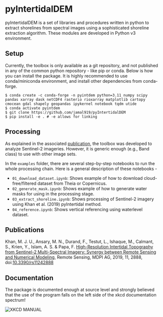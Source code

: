 # pyIntertidalDEM

pyIntertidalDEM is a set of libraries and procedures written in python to extract shorelines from spectral images using
a sophisticated shoreline extraction algorithm. These modules are developed in Python v3 environment.

## Setup

Currently, the toolbox is only available as a git repository, and not published in any of the common python repository -
like pip or conda. Below is how you can install the package. It is highly recommended to use conda/miniconda
environment, and install other dependencies from conda-forge.

```shell
$ conda create -c conda-forge -n pyintdem python=3.11 numpy scipy pandas xarray dask netCDF4 rasterio rioxarray matplotlib cartopy cmocean gdal shapely geopandas ipykernel notebook tqdm utide
$ conda activate pyintdem
$ git clone https://github.com/jamal919/pyIntertidalDEM
$ pip install -e . # -e allows for linking
```

## Processing

As explained in the associated [publication](#publications), the toolbox was developed to analyze Sentinel-2 imageries.
However, it is generic enough (e.g., Band class) to use with other image sets.

In the `examples` folder, there are several step-by-step notebooks to run the whole processing chain. Here is a general
description of these notebooks - 

- `01_download_dataset.ipynb`: Shows example of how to download cloud-free/filtered dataset from Theia or Copernicus.
- `02_generate_mask.ipynb`: Shows example of how to generate water masks for using in the processing stage.
- `03_extract_shoreline.ipynb`: Shows processing of Sentinel-2 imagery using Khan et al. (2019) pyIntertidal method.
- `04_reference.ipynb`: Shows vertical referencing using waterlevel dataset.

## Publications

Khan, M. J. U., Ansary, M. N., Durand, F., Testut, L., Ishaque, M., Calmant, S., Krien, Y., Islam, A. S. & Papa,
F. [High-Resolution Intertidal Topography from Sentinel-2 Multi-Spectral Imagery: Synergy between Remote Sensing and Numerical Modeling](https://doi.org/10.3390/rs11242888),
Remote Sensing, MDPI AG, 2019, 11, 2888, doi:[10.3390/rs11242888](https://doi.org/10.3390/rs11242888)

## Documentation

The package is documented enough at source level and strongly believed that the use of the program falls on the left
side of the xkcd documentation spectrum!

![XKCD MANUAL](https://imgs.xkcd.com/comics/manuals.png)
